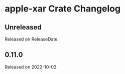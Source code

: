 # apple-xar Crate Changelog

<!-- next-header -->

## Unreleased

Released on ReleaseDate.

## 0.11.0

Released on 2022-10-02.
